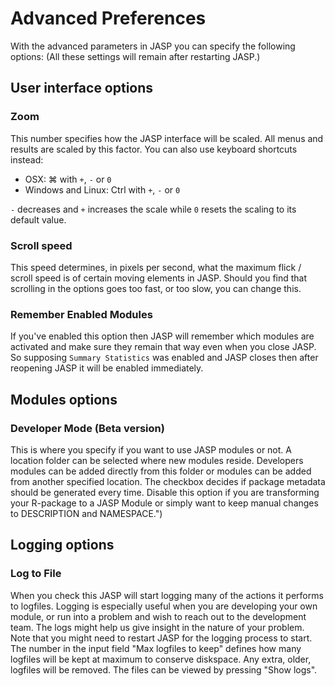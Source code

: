 
Advanced Preferences
=========

With the advanced parameters in JASP you can specify the following options:
(All these settings will remain after restarting JASP.)

## User interface options

### Zoom

This number specifies how the JASP interface will be scaled.
All menus and results are scaled by this factor.
You can also use keyboard shortcuts instead:

- OSX:  &#8984; with `+`, `-` or `0`
- Windows and Linux: Ctrl with `+`, `-` or `0`

`-` decreases and `+` increases the scale while `0` resets the scaling to its default value.

### Scroll speed
This speed determines, in pixels per second, what the maximum flick / scroll speed is of certain moving elements in JASP.
Should you find that scrolling in the options goes too fast, or too slow, you can change this.

### Remember Enabled Modules
If you've enabled this option then JASP will remember which modules are activated and make sure they remain that way even when you close JASP. So supposing `Summary Statistics` was enabled and JASP closes then after reopening JASP it will be enabled immediately.


## Modules options

### Developer Mode (Beta version)

This is where you specify if you want to use JASP modules or not.
A location folder can be selected where new modules reside.
Developers modules can be added directly from this folder or modules
can be added from another specified location.
The checkbox decides if package metadata should be generated every time.
Disable this option if you are transforming your R-package to a JASP Module
or simply want to keep manual changes to DESCRIPTION and NAMESPACE.")


## Logging options

### Log to File
When you check this JASP will start logging many of the actions it performs to logfiles. 
Logging is especially useful when you are developing your own module, or run into a problem and wish to reach out to the development team.
The logs might help us give insight in the nature of your problem. Note that you might need to restart JASP for the logging process to start.
The number in the input field "Max logfiles to keep" defines how many logfiles will be kept at maximum to conserve diskspace. Any extra, older, logfiles will be removed.
The files can be viewed by pressing "Show logs".
